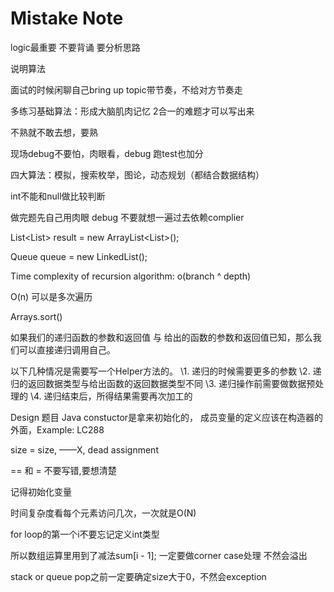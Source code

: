 # Mistake Note

logic最重要 不要背诵 要分析思路

说明算法

面试的时候闲聊自己bring up topic带节奏，不给对方节奏走

多练习基础算法：形成大脑肌肉记忆 2合一的难题才可以写出来

不熟就不敢去想，要熟

 现场debug不要怕，肉眼看，debug 跑test也加分

四大算法：模拟，搜索枚举，图论，动态规划（都结合数据结构）

int不能和null做比较判断

做完题先自己用肉眼 debug 不要就想一遍过去依赖complier

List<List<Integer>> result = new ArrayList<List<Integer>>();

Queue<TreeNode> queue = new LinkedList<TreeNode>();

Time complexity of recursion algorithm: o(branch ^ depth)

O(n) 可以是多次遍历

Arrays.sort()

如果我们的递归函数的参数和返回值 与 给出的函数的参数和返回值已知，那么我们可以直接递归调用自己。

以下几种情况是需要写一个Helper方法的。
\1. 递归的时候需要更多的参数
\2. 递归的返回数据类型与给出函数的返回数据类型不同
\3. 递归操作前需要做数据预处理的
\4. 递归结束后，所得结果需要再次加工的

Design 题目 Java constuctor是拿来初始化的， 成员变量的定义应该在构造器的外面，Example: LC288

size = size, ——X, dead assignment

== 和 = 不要写错,要想清楚

记得初始化变量

时间复杂度看每个元素访问几次，一次就是O(N)

for loop的第一个i不要忘记定义int类型

所以数组运算里用到了减法sum[i - 1]; 一定要做corner case处理 不然会溢出

stack or queue pop之前一定要确定size大于0，不然会exception